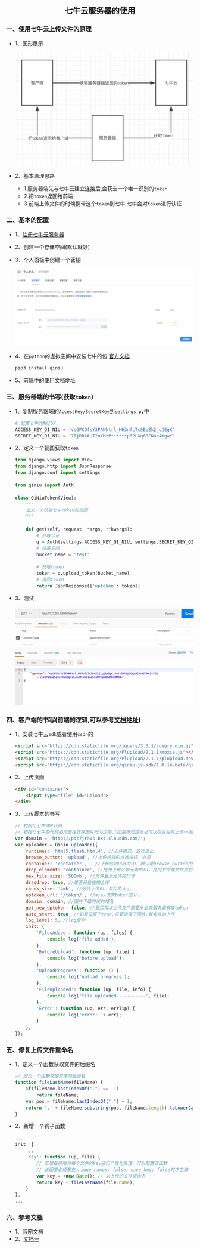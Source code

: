 ## <center>七牛云服务器的使用</center>

### 一、使用七牛云上传文件的原理

* 1、图形展示

  ![token认证](./source/images/token的认证.jpg)

* 2、基本原理思路
  * 1.服务器端先与七牛云建立连接后,会获去一个唯一识别的`token`
  * 2.把`token`返回给前端
  * 3.前端上传文件的时候携带这个`token`到七牛,七牛会对`token`进行认证


### 二、基本的配置

* 1、[注册七牛云服务器](https://www.qiniu.com/)
* 2、创建一个存储空间(默认就好)
* 3、个人面板中创建一个密钥

  ![密钥](./source/images/密钥.jpg)

* 4、在`python`的虚拟空间中安装七牛的包,[官方文档](https://developer.qiniu.com/kodo/sdk/1242/python)

  ```py
  pip3 install qiniu
  ```

* 5、前端中的使用[文档地址](https://github.com/qiniu/js-sdk/tree/1.x)

### 三、服务器端的书写(获取`token`)

* 1、复制服务器端的`AccessKey/SecretKey`到`settings.py`中

  ```py
  # 配置七牛的AK/SK
  ACCESS_KEY_QI_NIU = 'vsGPCOfsY3PAWktrl_HH3nfcTcSBeZk2_qIEgK'
  SECRET_KEY_QI_NIU = '7IjRRkAUT2oYMzP******pR2LXq60FNae4HgwY'
  ```

* 2、定义一个视图获取`token`

  ```py
  from django.views import View
  from django.http import JsonResponse
  from django.conf import settings

  from qiniu import Auth

  class QiNiuToken(View):
      """
      定义一个获取七牛token的视图
      """

      def get(self, request, *args, **kwargs):
          # 获取认证
          q = Auth(settings.ACCESS_KEY_QI_NIU, settings.SECRET_KEY_QI_NIU)
          # 设置空间
          bucket_name = 'test'

          # 获取token
          token = q.upload_token(bucket_name)
          # 返回token
          return JsonResponse({'uptoken': token})
  ```

* 3、测试

  ![获取token](./source/images/获取token.jpg)


### 四、客户端的书写(前端的逻辑,可以参考[文档地址](https://github.com/qiniu/js-sdk/tree/1.x))

* 1、安装七牛云`sdk`或者使用`csdn`的

  ```html
  <script src="https://cdn.staticfile.org/jquery/3.3.1/jquery.min.js"></script>
  <script src="https://cdn.staticfile.org/Plupload/2.1.1/moxie.js"></script>
  <script src="https://cdn.staticfile.org/Plupload/2.1.1/plupload.dev.js"></script>
  <script src="https://cdn.staticfile.org/qiniu-js-sdk/1.0.14-beta/qiniu.js"></script>
  ```

* 2、上传页面

  ```html
  <div id="container">
      <input type="file" id="upload">
  </div>
  ```

* 3、上传脚本的书写

  ```js
  // 初始化七牛SDK代码
  // 初始化七牛的代码必须放在选择图片行为之前,(如果不知道地址可以在后台先上传一张图片,复制地址)
  var domain = 'http://pdc7jra0s.bkt.clouddn.com/';
  var uploader = Qiniu.uploader({
      runtimes: 'html5,flash,html4', //上传模式，依次退化
      browse_button: 'upload', //上传选择的点选按钮，必须
      container: 'container',	//上传区域DOM的ID，默认是browse_button的父元素
      drop_element: 'container', //拖曳上传区域元素的ID，拖曳文件或文件夹后可触发上传
      max_file_size: '500mb', //文件最大允许的尺寸
      dragdrop: true, //是否开启拖拽上传
      chunk_size: '4mb', //分块上传时，每片的大小
      uptoken_url: '/token/', //ajax请求token的url
      domain: domain, //图片下载时候的域名
      get_new_uptoken: false, //是否每次上传文件都要从业务服务器获取token
      auto_start: true, //如果设置了true,只要选择了图片,就会自动上传
      log_level: 5, //log级别
      init: {
          'FilesAdded': function (up, files) {
              console.log('file added');
          },
          'BeforeUpload': function (up, file) {
              console.log('before upload');
          },
          'UploadProgress': function () {
              console.log('upload progress');
          },
          'FileUploaded': function (up, file, info) {
              console.log('file uploaded-----------', file);
          },
          'Error': function (up, err, errTip) {
              console.log('error:' + err);
          }
      },
  });
  ```

### 五、修复上传文件重命名

* 1、定义一个函数获取文件的后缀名

  ```js
  // 定义一个函数获取文件的后缀名
  function fileLastName(fileName) {
      if(fileName.lastIndexOf(".") == -1)
          return fileName;
      var pos = fileName.lastIndexOf(".") + 1;
      return '.' + fileName.substring(pos, fileName.length).toLowerCase();
  }
  ```

* 2、新增一个钩子函数

  ```js
  ...
  init: {
      ...
      'Key': function (up, file) {
          // 若想在前端对每个文件的key进行个性化处理，可以配置该函数
          // 该配置必须要在unique_names: false，save_key: false时才生效
          var key = +new Date(); // 对上传的文件重命名
          return key + fileLastName(file.name);
      }
  },
  ...
  ```

### 六、参考文档

* 1、[官网文档](https://developer.qiniu.com/kodo/manual/1206/put-policy)
* 2、[文档一](https://www.restran.net/2014/04/26/qiniu-js-file-upload/)
